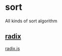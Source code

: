 # sort

All kinds of sort algorithm

## [radix](https://zh.wikipedia.org/wiki/%E5%9F%BA%E6%95%B0%E6%8E%92%E5%BA%8F)

[radix.js](src/distribution/radix.js)